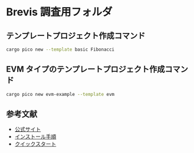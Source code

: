 # Brevis 調査用フォルダ

## テンプレートプロジェクト作成コマンド

```bash
cargo pico new --template basic Fibonacci
```

## EVM タイプのテンプレートプロジェクト作成コマンド

```bash
cargo pico new evm-example --template evm
```

## 参考文献

- [公式サイト](https://docs.brevis.network/)
- [インストール手順](https://docs.brevis.network/getting-started/installation)
- [クイックスタート](https://docs.brevis.network/getting-started/quick-start)
